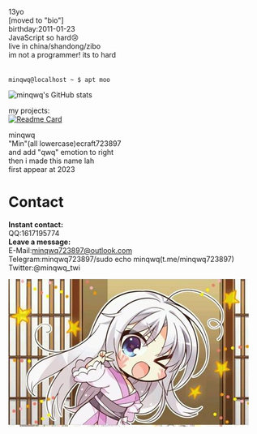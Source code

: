 13yo  
[moved to "bio"]  
birthday:2011-01-23  
JavaScript so hard😢  
live in china/shandong/zibo  
im not a programmer! its to hard  

<code>
minqwq@localhost ~ $ apt moo
</code>
  
![minqwq's GitHub stats](https://github-readme-stats.vercel.app/api?username=minqwq&show_icons=true&theme=holi&locale=cn)  
  
my projects:  
[![Readme Card](https://github-readme-stats.vercel.app/api/pin/?username=minqwq&repo=pixelart-logo&theme=holi&locale=cn)](https://github.com/minqwq/pixelart-logo)
  
minqwq  
"Min"(all lowercase)ecraft723897  
and add "qwq" emotion to right  
then i made this name lah  
first appear at 2023  
  
# Contact
**Instant contact:**  
QQ:1617195774  
**Leave a message:**  
E-Mail:minqwq723897@outlook.com  
Telegram:minqwq723897/sudo echo minqwq(t.me/minqwq723897)  
Twitter:@minqwq_twi  
  
![Clallo](/ciallo.jpeg)
